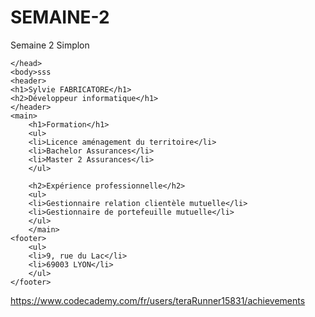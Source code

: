 # SEMAINE-2
Semaine 2 Simplon
<!DOCTYPE html>
<html>
    <head>
		<title>
			Mon CV
		</title>
		
	</head>
	<body>sss
    <header>
    <h1>Sylvie FABRICATORE</h1>
    <h2>Développeur informatique</h1>
    </header>
    <main>
        <h1>Formation</h1>
        <ul>
        <li>Licence aménagement du territoire</li>
        <li>Bachelor Assurances</li>
        <li>Master 2 Assurances</li>
        </ul>

        <h2>Expérience professionnelle</h2>
        <ul>
        <li>Gestionnaire relation clientèle mutuelle</li>
        <li>Gestionnaire de portefeuille mutuelle</li>
        </ul>
        </main>
    <footer>
        <ul>
        <li>9, rue du Lac</li>
        <li>69003 LYON</li>
        </ul>
    </footer>


</body>
</html>


https://www.codecademy.com/fr/users/teraRunner15831/achievements
